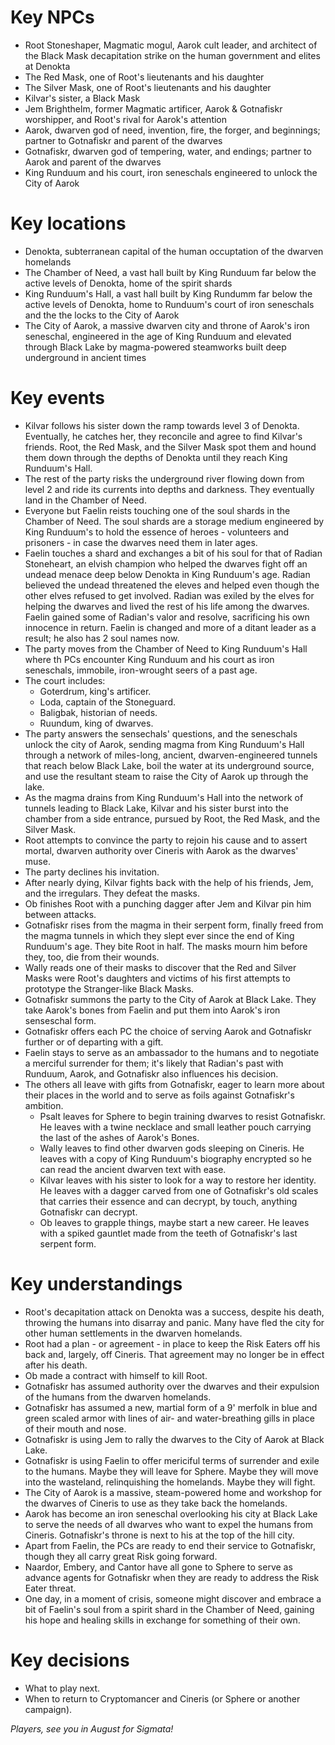 # Key NPCs

- Root Stoneshaper, Magmatic mogul, Aarok cult leader, and architect of the Black Mask decapitation strike on the human government and elites at Denokta
- The Red Mask, one of Root's lieutenants and his daughter
- The Silver Mask, one of Root's lieutenants and his daughter
- Kilvar's sister, a Black Mask
- Jem Brighthelm, former Magmatic artificer, Aarok & Gotnafiskr worshipper, and Root's rival for Aarok's attention
- Aarok, dwarven god of need, invention, fire, the forger, and beginnings; partner to Gotnafiskr and parent of the dwarves
- Gotnafiskr, dwarven god of tempering, water, and endings; partner to Aarok and parent of the dwarves
- King Runduum and his court, iron seneschals engineered to unlock the City of Aarok

# Key locations

- Denokta, subterranean capital of the human occuptation of the dwarven homelands
- The Chamber of Need, a vast hall built by King Runduum far below the active levels of Denokta, home of the spirit shards
- King Runduum's Hall, a vast hall built by King Rundumm far below the active levels of Denokta, home to Runduum's court of iron seneschals and the the locks to the City of Aarok
- The City of Aarok, a massive dwarven city and throne of Aarok's iron seneschal, engineered in the age of King Runduum and elevated through Black Lake by magma-powered steamworks built deep underground in ancient times

# Key events

- Kilvar follows his sister down the ramp towards level 3 of Denokta. Eventually, he catches her, they reconcile and agree to find Kilvar's friends. Root, the Red Mask, and the Silver Mask spot them and hound them down through the depths of Denokta until they reach King Runduum's Hall.
- The rest of the party risks the underground river flowing down from level 2 and ride its currents into depths and darkness. They eventually land in the Chamber of Need.
- Everyone but Faelin reists touching one of the soul shards in the Chamber of Need. The soul shards are a storage medium engineered by King Runduum's to hold the essence of heroes - volunteers and prisoners - in case the dwarves need them in later ages.
- Faelin touches a shard and exchanges a bit of his soul for that of Radian Stoneheart, an elvish champion who helped the dwarves fight off an undead menace deep below Denokta in King Runduum's age. Radian believed the undead threatened the eleves and helped even though the other elves refused to get involved. Radian was exiled by the elves for helping the dwarves and lived the rest of his life among the dwarves. Faelin gained some of Radian's valor and resolve, sacrificing his own innocence in return. Faelin is changed and more of a ditant leader as a result; he also has 2 soul names now.
- The party moves from the Chamber of Need to King Runduum's Hall where th PCs encounter King Runduum and his court as iron seneschals, immobile, iron-wrought seers of a past age.
- The court includes:
  - Goterdrum, king's artificer.
  - Loda, captain of the Stoneguard.
  - Baligbak, historian of needs.
  - Ruundum, king of dwarves.
- The party answers the sensechals' questions, and the seneschals unlock the city of Aarok, sending magma from King Runduum's Hall through a network of miles-long, ancient, dwarven-engineered tunnels that reach below Black Lake, boil the water at its underground source, and use the resultant steam to raise the City of Aarok up through the lake.
- As the magma drains from King Runduum's Hall into the network of tunnels leading to Black Lake, Kilvar and his sister burst into the chamber from a side entrance, pursued by Root, the Red Mask, and the Silver Mask.
- Root attempts to convince the party to rejoin his cause and to assert mortal, dwarven authority over Cineris with Aarok as the dwarves' muse.
- The party declines his invitation.
- After nearly dying, Kilvar fights back with the help of his friends, Jem, and the irregulars. They defeat the masks. 
- Ob finishes Root with a punching dagger after Jem and Kilvar pin him between attacks.
- Gotnafiskr rises from the magma in their serpent form, finally freed from the magma tunnels in which they slept ever since the end of King Runduum's age. They bite Root in half. The masks mourn him before they, too, die from their wounds. 
- Wally reads one of their masks to discover that the Red and Silver Masks were Root's daughters and victims of his first attempts to prototype the Stranger-like Black Masks.
- Gotnafiskr summons the party to the City of Aarok at Black Lake. They take Aarok's bones from Faelin and put them into Aarok's iron senseschal form.
- Gotnafiskr offers each PC the choice of serving Aarok and Gotnafiskr further or of departing with a gift. 
- Faelin stays to serve as an ambassador to the humans and to negotiate a merciful surrender for them; it's likely that Radian's past with Runduum, Aarok, and Gotnafiskr also influences his decision. 
- The others all leave with gifts from Gotnafiskr, eager to learn more about their places in the world and to serve as foils against Gotnafiskr's ambition.
  - Psalt leaves for Sphere to begin training dwarves to resist Gotnafiskr. He leaves with a twine necklace and small leather pouch carrying the last of the ashes of Aarok's Bones.
  - Wally leaves to find other dwarven gods sleeping on Cineris. He leaves with a copy of King Runduum's biography encrypted so he can read the ancient dwarven text with ease.
  - Kilvar leaves with his sister to look for a way to restore her identity. He leaves with a dagger carved from one of Gotnafiskr's old scales that carries their essence and can decrypt, by touch, anything Gotnafiskr can decrypt.
  - Ob leaves to grapple things, maybe start a new career. He leaves with a spiked gauntlet made from the teeth of Gotnafiskr's last serpent form.

# Key understandings

- Root's decapitation attack on Denokta was a success, despite his death, throwing the humans into disarray and panic. Many have fled the city for other human settlements in the dwarven homelands.
- Root had a plan - or agreement - in place to keep the Risk Eaters off his back and, largely, off Cineris. That agreement may no longer be in effect after his death.
- Ob made a contract with himself to kill Root.
- Gotnafiskr has assumed authority over the dwarves and their expulsion of the humans from the dwarven homelands.
- Gotnafiskr has assumed a new, martial form of a 9' merfolk in blue and green scaled armor with lines of air- and water-breathing gills in place of their mouth and nose.
- Gotnafiskr is using Jem to rally the dwarves to the City of Aarok at Black Lake.
- Gotnafiskr is using Faelin to offer mericiful terms of surrender and exile to the humans. Maybe they will leave for Sphere. Maybe they will move into the wasteland, relinquishing the homelands. Maybe they will fight.
- The City of Aarok is a massive, steam-powered home and workshop for the dwarves of Cineris to use as they take back the homelands.
- Aarok has become an iron seneschal overlooking his city at Black Lake to serve the needs of all dwarves who want to expel the humans from Cineris. Gotnafiskr's throne is next to his at the top of the hill city.
- Apart from Faelin, the PCs are ready to end their service to Gotnafiskr, though they all carry great Risk going forward.
- Naardor, Embery, and Cantor have all gone to Sphere to serve as advance agents for Gotnafiskr when they are ready to address the Risk Eater threat.
- One day, in a moment of crisis, someone might discover and embrace a bit of Faelin's soul from a spirit shard in the Chamber of Need, gaining his hope and healing skills in exchange for something of their own.

# Key decisions

- What to play next.
- When to return to Cryptomancer and Cineris (or Sphere or another campaign).

*Players, see you in August for Sigmata!*
